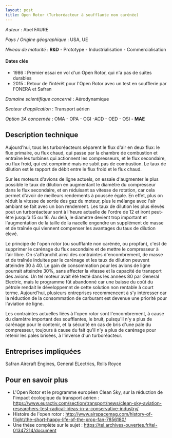 ```yaml
---
layout: post
title: Open Rotor (Turboréacteur à soufflante non carénée)
---
```


_Auteur_ : Abel FAURE

_Pays / Origine géographique_ : USA, UE


_Niveau de maturité_ : **R&D** - Prototype - Industrialisation - Commercialisation


#### Dates clés
+ 1986 : Premier essai en vol d'un Open Rotor, qui n'a pas de suites durables
+ 2015 : Retour de l'intérêt pour l'Open Rotor avec un test en soufflerie par l'ONERA et Safran


_Domaine scientifique concerné_ : Aérodynamique

_Secteur d'application_ : Transport aérien


_Option 3A concernée_ : OMA - OPA - OGI -ACD - OED - OSI - **MAE** 

## Description technique
Aujourd'hui, tous les turboréacteurs séparent le flux d'air en deux flux: le flux primaire, ou flux chaud, qui passe par la chambre de combustion et entraîne les turbines qui actionnent les compresseurs, et le flux secondaire, ou flux froid, qui est comprimé mais ne subit pas de combustion. Le taux de dilution est le rapport de débit entre le flux froid et le flux chaud.

Sur les moteurs d'avions de ligne actuels, on essaie d'augmenter le plus possible le taux de dilution en augmentant le diamètre du compresseur dans le flux secondaire, et en réduisant sa vitesse de rotation, car cela permet d'avoir de meilleurs rendements à poussée égale. En effet, plus on réduit la vitesse de sortie des gaz du moteur, plus le mélange avec l'air ambiant se fait avec un bon rendement. Les taux de dilution les plus élevés pout un turboréacteur sont à l'heure actuelle de l'ordre de 12 et iront peut-être jusqu'à 15 ou 16. Au delà, le diamètre devient trop important et l'augmentation de la taille de la nacelle engendre un supplément de masse et de traînée qui viennent compenser les avantages du taux de dilution élevé.

Le principe de l'open rotor (ou soufflante non carénée, ou propfan), c'est de supprimer le carénage du flux secondaire et de mettre le compresseur à l'air libre. On s'affranchit ainsi des contraintes d'encombrement, de masse et de traînée induites par le carénage et les taux de dilution peuvent atteindre 30 à 40. Le gain de consommation pour les avions de ligne pourrait atteindre 30%, sans affecter la vitesse et la capacité de transport des avions. Un tel moteur avait été testé dans les années 80 par General Electric, mais le programme fût abandonné car une baisse du coût du pétrole rendait le développemnt de cette solution non rentable à court terme. Aujourd'hui, plusieurs entreprises recommencent à s'y intéresser car la réduction de la consommation de carburant est devenue une priorité pour l'aviation de ligne.

Les contraintes actuelles liées à l'open rotor sont l'encombrement, à cause du diamètre important des soufflantes, le bruit, puisqu'il n'y a plus de carénage pour le contenir, et la sécurité en cas de bris d'une pale du compresseur, toujours à cause du fait qu'il n'y a plus de carénage pour retenir les pales brisées, à l'inverse d'un turboréacteur.


## Entreprises impliquées
Safran Aircraft Engines, General ELectrics, Rolls Royce

## Pour en savoir plus
+ L'Open Rotor et le programme européen Clean Sky, sur la réduction de l'impact écologique du transport aérien : <https://www.euractiv.com/section/transport/news/clean-sky-aviation-researchers-test-radical-ideas-in-a-conservative-industry/>
+ Histoire de l'open rotor : <http://www.airspacemag.com/history-of-flight/the-short-happy-life-of-the-prop-fan-7856180/>
+ Une thèse complète sur le sujet : <https://tel.archives-ouvertes.fr/tel-01347214/document>
